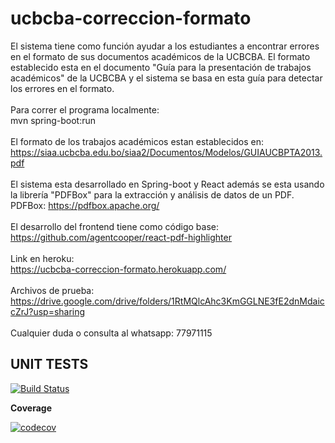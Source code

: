 # ucbcba-correccion-formato

El sistema tiene como función ayudar a los estudiantes a encontrar errores en el formato de sus documentos académicos de la UCBCBA. El formato establecido esta en el documento "Guía para la presentación de trabajos académicos"
de la UCBCBA y el sistema se basa en esta guía para detectar los errores en el formato.<br>
<br>
Para correr el programa localmente:<br> mvn spring-boot:run
<br><br>
El formato de los trabajos académicos estan establecidos en: https://siaa.ucbcba.edu.bo/siaa2/Documentos/Modelos/GUIAUCBPTA2013.pdf
<br><br>
El sistema esta desarrollado en Spring-boot y React además se esta usando la librería "PDFBox" para la extracción y análisis de datos de un PDF.
<br>
PDFBox: https://pdfbox.apache.org/
<br><br>
El desarrollo del frontend tiene como código base: <br> https://github.com/agentcooper/react-pdf-highlighter
<br><br>
Link en heroku: <br> https://ucbcba-correccion-formato.herokuapp.com/
<br><br>
Archivos de prueba: <br> https://drive.google.com/drive/folders/1RtMQlcAhc3KmGGLNE3fE2dnMdaiccZrJ?usp=sharing
<br><br>
Cualquier duda o consulta al whatsapp: 77971115

## UNIT TESTS

[![Build Status](https://travis-ci.org/JpRod96/UnitTestUcbFormato.svg?branch=master)](https://travis-ci.org/JpRod96/UnitTestUcbFormato)

**Coverage**

[![codecov](https://codecov.io/gh/JpRod96/UnitTestUcbFormato/commit/3b47063a46f652f7066fc79833d783d201478c3f/graphs/sunburst.svg)](https://codecov.io/gh/JpRod96/UnitTestUcbFormato)
